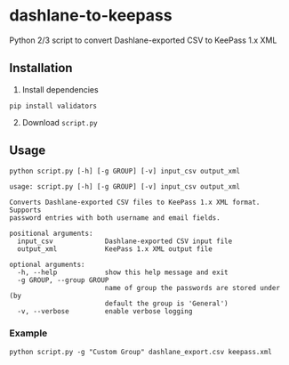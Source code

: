 # dashlane-to-keepass
Python 2/3 script to convert Dashlane-exported CSV to KeePass 1.x XML

## Installation
1. Install dependencies
```
pip install validators
```
2. Download `script.py`

## Usage
`python script.py [-h] [-g GROUP] [-v] input_csv output_xml`

```
usage: script.py [-h] [-g GROUP] [-v] input_csv output_xml

Converts Dashlane-exported CSV files to KeePass 1.x XML format. Supports
password entries with both username and email fields.

positional arguments:
  input_csv             Dashlane-exported CSV input file
  output_xml            KeePass 1.x XML output file

optional arguments:
  -h, --help            show this help message and exit
  -g GROUP, --group GROUP
                        name of group the passwords are stored under (by
                        default the group is 'General')
  -v, --verbose         enable verbose logging
```

### Example

`python script.py -g "Custom Group" dashlane_export.csv keepass.xml`
